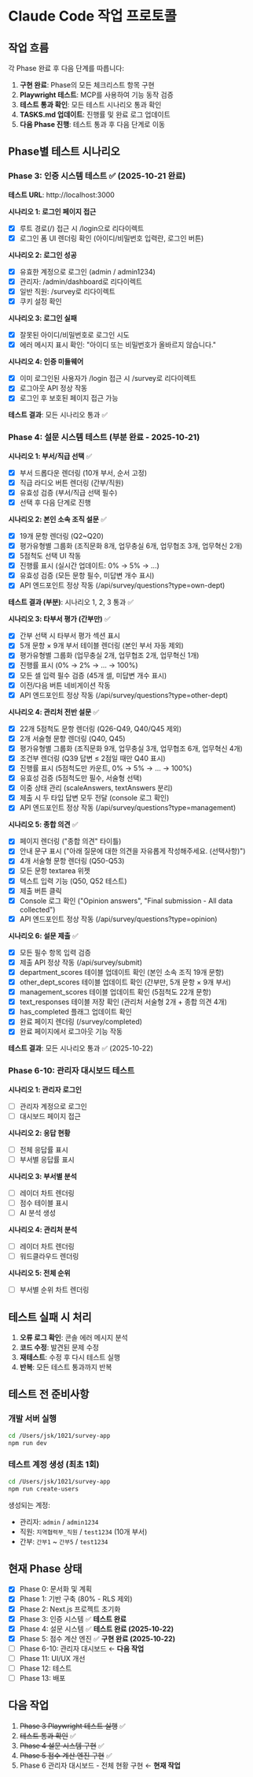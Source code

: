 # Claude Code 작업 프로토콜

## 작업 흐름

각 Phase 완료 후 다음 단계를 따릅니다:

1. **구현 완료**: Phase의 모든 체크리스트 항목 구현
2. **Playwright 테스트**: MCP를 사용하여 기능 동작 검증
3. **테스트 통과 확인**: 모든 테스트 시나리오 통과 확인
4. **TASKS.md 업데이트**: 진행률 및 완료 로그 업데이트
5. **다음 Phase 진행**: 테스트 통과 후 다음 단계로 이동

## Phase별 테스트 시나리오

### Phase 3: 인증 시스템 테스트 ✅ (2025-10-21 완료)

**테스트 URL**: http://localhost:3000

**시나리오 1: 로그인 페이지 접근**
- [x] 루트 경로(/) 접근 시 /login으로 리다이렉트
- [x] 로그인 폼 UI 렌더링 확인 (아이디/비밀번호 입력란, 로그인 버튼)

**시나리오 2: 로그인 성공**
- [x] 유효한 계정으로 로그인 (admin / admin1234)
- [x] 관리자: /admin/dashboard로 리다이렉트
- [x] 일반 직원: /survey로 리다이렉트
- [x] 쿠키 설정 확인

**시나리오 3: 로그인 실패**
- [x] 잘못된 아이디/비밀번호로 로그인 시도
- [x] 에러 메시지 표시 확인: "아이디 또는 비밀번호가 올바르지 않습니다."

**시나리오 4: 인증 미들웨어**
- [x] 이미 로그인된 사용자가 /login 접근 시 /survey로 리다이렉트
- [x] 로그아웃 API 정상 작동
- [x] 로그인 후 보호된 페이지 접근 가능

**테스트 결과**: 모든 시나리오 통과 ✅

### Phase 4: 설문 시스템 테스트 (부분 완료 - 2025-10-21)

**시나리오 1: 부서/직급 선택** ✅
- [x] 부서 드롭다운 렌더링 (10개 부서, 순서 고정)
- [x] 직급 라디오 버튼 렌더링 (간부/직원)
- [x] 유효성 검증 (부서/직급 선택 필수)
- [x] 선택 후 다음 단계로 진행

**시나리오 2: 본인 소속 조직 설문** ✅
- [x] 19개 문항 렌더링 (Q2~Q20)
- [x] 평가유형별 그룹화 (조직문화 8개, 업무충실 6개, 업무협조 3개, 업무혁신 2개)
- [x] 5점척도 선택 UI 작동
- [x] 진행률 표시 (실시간 업데이트: 0% → 5% → ...)
- [x] 유효성 검증 (모든 문항 필수, 미답변 개수 표시)
- [x] API 엔드포인트 정상 작동 (/api/survey/questions?type=own-dept)

**테스트 결과 (부분)**: 시나리오 1, 2, 3 통과 ✅

**시나리오 3: 타부서 평가 (간부만)** ✅
- [x] 간부 선택 시 타부서 평가 섹션 표시
- [x] 5개 문항 × 9개 부서 테이블 렌더링 (본인 부서 자동 제외)
- [x] 평가유형별 그룹화 (업무충실 2개, 업무협조 2개, 업무혁신 1개)
- [x] 진행률 표시 (0% → 2% → ... → 100%)
- [x] 모든 셀 입력 필수 검증 (45개 셀, 미답변 개수 표시)
- [x] 이전/다음 버튼 네비게이션 작동
- [x] API 엔드포인트 정상 작동 (/api/survey/questions?type=other-dept)

**시나리오 4: 관리처 전반 설문** ✅
- [x] 22개 5점척도 문항 렌더링 (Q26-Q49, Q40/Q45 제외)
- [x] 2개 서술형 문항 렌더링 (Q40, Q45)
- [x] 평가유형별 그룹화 (조직문화 9개, 업무충실 3개, 업무협조 6개, 업무혁신 4개)
- [x] 조건부 렌더링 (Q39 답변 ≤ 2점일 때만 Q40 표시)
- [x] 진행률 표시 (5점척도만 카운트, 0% → 5% → ... → 100%)
- [x] 유효성 검증 (5점척도만 필수, 서술형 선택)
- [x] 이중 상태 관리 (scaleAnswers, textAnswers 분리)
- [x] 제출 시 두 타입 답변 모두 전달 (console 로그 확인)
- [x] API 엔드포인트 정상 작동 (/api/survey/questions?type=management)

**시나리오 5: 종합 의견** ✅
- [x] 페이지 렌더링 ("종합 의견" 타이틀)
- [x] 안내 문구 표시 ("아래 질문에 대한 의견을 자유롭게 작성해주세요. (선택사항)")
- [x] 4개 서술형 문항 렌더링 (Q50-Q53)
- [x] 모든 문항 textarea 위젯
- [x] 텍스트 입력 기능 (Q50, Q52 테스트)
- [x] 제출 버튼 클릭
- [x] Console 로그 확인 ("Opinion answers", "Final submission - All data collected")
- [x] API 엔드포인트 정상 작동 (/api/survey/questions?type=opinion)

**시나리오 6: 설문 제출** ✅
- [x] 모든 필수 항목 입력 검증
- [x] 제출 API 정상 작동 (/api/survey/submit)
- [x] department_scores 테이블 업데이트 확인 (본인 소속 조직 19개 문항)
- [x] other_dept_scores 테이블 업데이트 확인 (간부만, 5개 문항 × 9개 부서)
- [x] management_scores 테이블 업데이트 확인 (5점척도 22개 문항)
- [x] text_responses 테이블 저장 확인 (관리처 서술형 2개 + 종합 의견 4개)
- [x] has_completed 플래그 업데이트 확인
- [x] 완료 페이지 렌더링 (/survey/completed)
- [x] 완료 페이지에서 로그아웃 기능 작동

**테스트 결과**: 모든 시나리오 통과 ✅ (2025-10-22)

### Phase 6-10: 관리자 대시보드 테스트

**시나리오 1: 관리자 로그인**
- [ ] 관리자 계정으로 로그인
- [ ] 대시보드 페이지 접근

**시나리오 2: 응답 현황**
- [ ] 전체 응답률 표시
- [ ] 부서별 응답률 표시

**시나리오 3: 부서별 분석**
- [ ] 레이더 차트 렌더링
- [ ] 점수 테이블 표시
- [ ] AI 분석 생성

**시나리오 4: 관리처 분석**
- [ ] 레이더 차트 렌더링
- [ ] 워드클라우드 렌더링

**시나리오 5: 전체 순위**
- [ ] 부서별 순위 차트 렌더링

## 테스트 실패 시 처리

1. **오류 로그 확인**: 콘솔 에러 메시지 분석
2. **코드 수정**: 발견된 문제 수정
3. **재테스트**: 수정 후 다시 테스트 실행
4. **반복**: 모든 테스트 통과까지 반복

## 테스트 전 준비사항

### 개발 서버 실행
```bash
cd /Users/jsk/1021/survey-app
npm run dev
```

### 테스트 계정 생성 (최초 1회)
```bash
cd /Users/jsk/1021/survey-app
npm run create-users
```

생성되는 계정:
- 관리자: `admin` / `admin1234`
- 직원: `지역협력부_직원` / `test1234` (10개 부서)
- 간부: `간부1` ~ `간부5` / `test1234`

## 현재 Phase 상태

- [x] Phase 0: 문서화 및 계획
- [x] Phase 1: 기반 구축 (80% - RLS 제외)
- [x] Phase 2: Next.js 프로젝트 초기화
- [x] Phase 3: 인증 시스템 ✅ **테스트 완료**
- [x] Phase 4: 설문 시스템 ✅ **테스트 완료 (2025-10-22)**
- [x] Phase 5: 점수 계산 엔진 ✅ **구현 완료 (2025-10-22)**
- [ ] Phase 6-10: 관리자 대시보드 ← **다음 작업**
- [ ] Phase 11: UI/UX 개선
- [ ] Phase 12: 테스트
- [ ] Phase 13: 배포

## 다음 작업

1. ~~Phase 3 Playwright 테스트 실행~~ ✅
2. ~~테스트 통과 확인~~ ✅
3. ~~Phase 4 설문 시스템 구현~~ ✅
4. ~~Phase 5 점수 계산 엔진 구현~~ ✅
5. Phase 6 관리자 대시보드 - 전체 현황 구현 ← **현재 작업**
